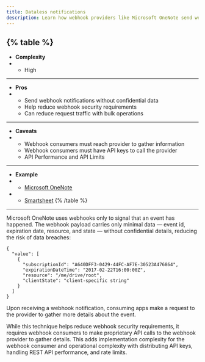```yaml
---
title: Dataless notifications
description: Learn how webhook providers like Microsoft OneNote send webhooks notifications without passing confidential data and the trade-offs with this approach.
--- 
```


{% table %}
---
* **Complexity**
* - High
---
* **Pros**
* - Send webhook notifications without confidential data
  - Help reduce webhook security requirements
  - Can reduce request traffic with bulk operations
---
* **Caveats**
* - Webhook consumers must reach provider to gather information
  - Webhook consumers must have API keys to call the provider
  - API Performance and API Limits
---
* **Example**
* - [Microsoft OneNote](https://docs.microsoft.com/en-us/onedrive/developer/rest-api/concepts/using-webhooks)
* - [Smartsheet](https://smartsheet.redoc.ly/tag/webhooksDescription#section/Intro-to-Webhooks)
{% /table %}
---

Microsoft OneNote uses webhooks only to signal that an event has happened. The webhook payload carries only minimal data — event id, expiration date, resource, and state — without confidential details, reducing the risk of data breaches:

```
{
  "value": [
    {
      "subscriptionId": "A640DFF3-0429-44FC-AF7E-30523A476864",
      "expirationDateTime": "2017-02-22T16:00:00Z",
      "resource": "/me/drive/root",
      "clientState": "client-specific string"
    }
  ]
}
```

Upon receiving a webhook notification, consuming apps make a request to the provider to gather more details about the event.

While this technique helps reduce webhook security requirements, it requires webhook consumers to make proprietary API calls to the webhook provider to gather details.
This adds implementation complexity for the webhook consumer and operational complexity with distributing API keys, handling REST API performance, and rate limits.